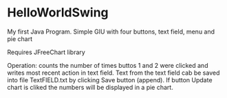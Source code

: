 # HelloWorldSwing
My first Java Program. Simple GIU with four buttons, text field, menu and pie chart

Requires JFreeChart library

Operation: counts the number of times buttos 1 and 2 were clicked and writes most recent action in text field. Text from the text field cab be saved into file TextFIELD.txt by clicking Save button (append). If button Update chart is cliked the numbers will be displayed in a pie chart.

